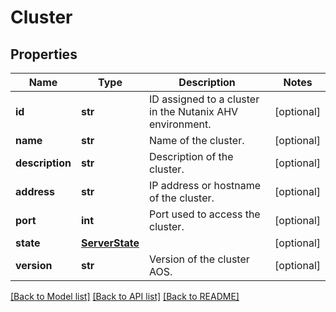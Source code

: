 # Cluster

## Properties
Name | Type | Description | Notes
------------ | ------------- | ------------- | -------------
**id** | **str** | ID assigned to a cluster in the Nutanix AHV environment. | [optional] 
**name** | **str** | Name of the cluster. | [optional] 
**description** | **str** | Description of the cluster. | [optional] 
**address** | **str** | IP address or hostname of the cluster. | [optional] 
**port** | **int** | Port used to access the cluster. | [optional] 
**state** | [**ServerState**](ServerState.md) |  | [optional] 
**version** | **str** | Version of the cluster AOS. | [optional] 

[[Back to Model list]](../README.md#documentation-for-models) [[Back to API list]](../README.md#documentation-for-api-endpoints) [[Back to README]](../README.md)

